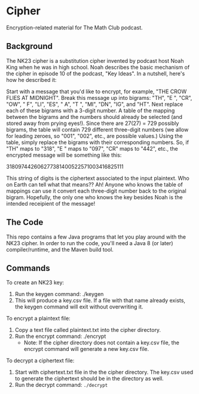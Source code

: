 # Cipher

Encryption-related material for The Math Club podcast.

## Background

The NK23 cipher is a substitution cipher invented by podcast host Noah King when he was in high school. Noah describes the basic mechanism of the cipher in episode 10 of the podcast, "Key Ideas". In a nutshell, here's how he described it:

Start with a message that you'd like to encrypt, for example, "THE CROW FLIES AT MIDNIGHT". Break this message up into bigrams: "TH", "E ", "CR", "OW", " F", "LI", "ES", " A", "T ", "MI", "DN", "IG", and "HT". Next replace each of these bigrams with a 3-digit number. A table of the mapping between the bigrams and the numbers should already be selected (and stored away from prying eyes!). Since there are 27(27) = 729 possibly bigrams, the table will contain 729 different three-digit numbers (we allow for leading zeroes, so "001", "002", etc., are possible values.) Using the table, simply replace the bigrams with their corresponding numbers. So, if "TH" maps to "318", "E " maps to "097", "CR" maps to "442", etc., the encrypted message will be something like this:

318097442606277381400522571003416825111

This string of digits is the ciphertext associated to the input plaintext. Who on Earth can tell what that means?? Ah! Anyone who knows the table of mappings can use it convert each three-digit number back to the original bigram. Hopefully, the only one who knows the key besides Noah is the intended receipient of the message!

## The Code

This repo contains a few Java programs that let you play around with the NK23 cipher. In order to run the code, you'll need a Java 8 (or later)  compiler/runtime, and the Maven build tool.

## Commands

To create an NK23 key:
1. Run the keygen command: ./keygen
2. This will produce a key.csv file. If a file with that name already
   exists, the keygen command will exit without overwriting it.

To encrypt a plaintext file:
1. Copy a text file called plaintext.txt into the cipher directory.
2. Run the encrypt command: ./encrypt
   - Note: If the cipher directory does not contain a key.csv file, the
     encrypt command will generate a new key.csv file.

To decrypt a ciphertext file:
1. Start with ciphertext.txt file in the the cipher directory. The key.csv used to generate the ciphertext should be in the directory as well.
2. Run the decrypt command: `./decrypt`
